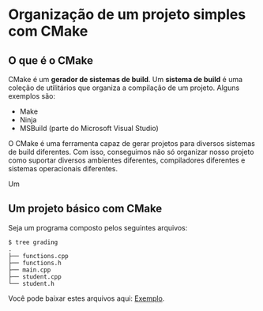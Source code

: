 Organização de um projeto simples com CMake
===========================================


O que é o CMake
---------------

CMake é um **gerador de sistemas de build**. Um **sistema de build** é uma
coleção de utilitários que organiza a compilação de um projeto. Alguns exemplos
são:

- Make
- Ninja
- MSBuild (parte do Microsoft Visual Studio)

O CMake é uma ferramenta capaz de gerar projetos para diversos sistemas de
build diferentes. Com isso, conseguimos não só organizar nosso projeto como
suportar diversos ambientes diferentes, compiladores diferentes e sistemas
operacionais diferentes.

Um


Um projeto básico com CMake
---------------------------

Seja um programa composto pelos seguintes arquivos:

```
$ tree grading
.
├── functions.cpp
├── functions.h
├── main.cpp
├── student.cpp
└── student.h
```

Você pode baixar estes arquivos aqui: [Exemplo](https://tarcis.io/cpp/lesson_4/example.tar.gz).
